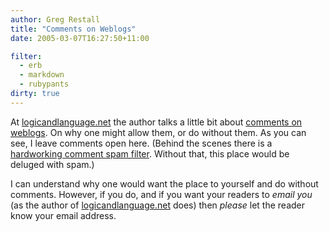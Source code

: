 ```yaml
---
author: Greg Restall
title: "Comments on Weblogs"
date: 2005-03-07T16:27:50+11:00

filter:
  - erb
  - markdown
  - rubypants
dirty: true
---
```


At <a title="logicandlanguage.net: On Comments" href="http://www.logicandlanguage.net/archives/2005/03/on_comments_1.html#more">logicandlanguage.net</a> the author talks a little bit about <a title="logicandlanguage.net: On Comments" href="http://www.logicandlanguage.net/archives/2005/03/on_comments_1.html#more">comments on weblogs</a>.  On why one might allow them, or do without them. As you can see, I leave comments open here.  (Behind the scenes there is a <a href="http://www.jayallen.org/projects/mt-blacklist/">hardworking comment spam filter</a>.  Without that, this place would be deluged with spam.)

I can understand why one would want the place to yourself and do without comments.  However, if you do, and if you want your readers to *email you* (as the author of <a title="logicandlanguage.net: On Comments" href="http://www.logicandlanguage.net/archives/2005/03/on_comments_1.html#more">logicandlanguage.net</a> does) then *please* let the reader know your email address.